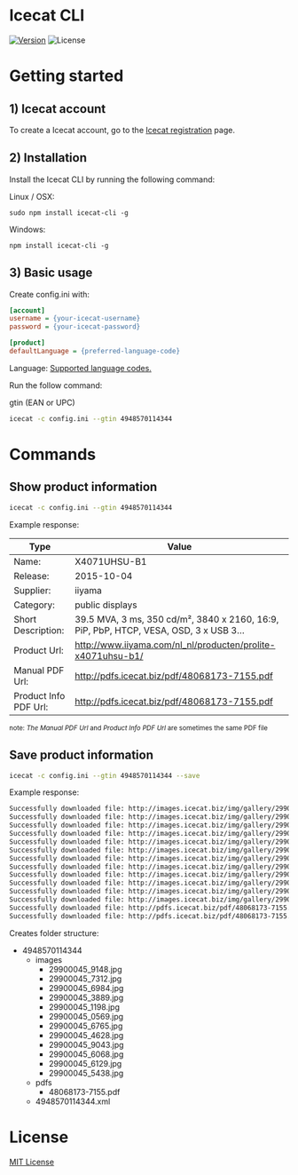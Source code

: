 # Icecat CLI
[![Version][npm-image]][npm-url] ![License][license-image]


# Getting started

## 1) Icecat account
To create a Icecat account, go to the [Icecat registration](https://icecat.biz/registration/) page.

## 2) Installation
Install the Icecat CLI by running the following command:

Linux / OSX:
```
sudo npm install icecat-cli -g
```

Windows:
```
npm install icecat-cli -g
```

## 3) Basic usage

Create config.ini with:
```ini
[account]
username = {your-icecat-username}
password = {your-icecat-password} 

[product]
defaultLanguage = {preferred-language-code}
```
Language: [Supported language codes.](https://github.com/GreenCore/icecat/blob/master/Languages.md)


Run the follow command: 

gtin (EAN or UPC)

```bash
icecat -c config.ini --gtin 4948570114344
```


# Commands

## Show product information

```bash
icecat -c config.ini --gtin 4948570114344
```

Example response:


| Type | Value |
|---|---|
| Name: | X4071UHSU-B1 |
| Release:  |  2015-10-04        |
| Supplier:  | iiyama |
| Category: | public displays |
| Short Description: | 39.5 MVA, 3 ms, 350 cd/m², 3840 x 2160, 16:9, PiP, PbP, HTCP, VESA, OSD, 3 x USB 3… |
| Product Url:  | http://www.iiyama.com/nl_nl/producten/prolite-x4071uhsu-b1/ |
| Manual PDF Url: | http://pdfs.icecat.biz/pdf/48068173-7155.pdf |
| Product Info PDF Url:    | http://pdfs.icecat.biz/pdf/48068173-7155.pdf|

<sub>note: *The Manual PDF Url* and *Product Info PDF Url* are sometimes the same PDF file</sub>

## Save product information

```bash
icecat -c config.ini --gtin 4948570114344 --save
```

Example response:
```bash
Successfully downloaded file: http://images.icecat.biz/img/gallery/29900045_6765.jpg
Successfully downloaded file: http://images.icecat.biz/img/gallery/29900045_6984.jpg
Successfully downloaded file: http://images.icecat.biz/img/gallery/29900045_6068.jpg
Successfully downloaded file: http://images.icecat.biz/img/gallery/29900045_1198.jpg
Successfully downloaded file: http://images.icecat.biz/img/gallery/29900045_4628.jpg
Successfully downloaded file: http://images.icecat.biz/img/gallery/29900045_9043.jpg
Successfully downloaded file: http://images.icecat.biz/img/gallery/29900045_5438.jpg
Successfully downloaded file: http://images.icecat.biz/img/gallery/29900045_9148.jpg
Successfully downloaded file: http://images.icecat.biz/img/gallery/29900045_0569.jpg
Successfully downloaded file: http://images.icecat.biz/img/gallery/29900045_3889.jpg
Successfully downloaded file: http://images.icecat.biz/img/gallery/29900045_7312.jpg
Successfully downloaded file: http://images.icecat.biz/img/gallery/29900045_6129.jpg
Successfully downloaded file: http://pdfs.icecat.biz/pdf/48068173-7155.pdf
Successfully downloaded file: http://pdfs.icecat.biz/pdf/48068173-7155.pdf
```

Creates folder structure:

- 4948570114344
    - images
        - 29900045_9148.jpg
        - 29900045_7312.jpg
        - 29900045_6984.jpg
        - 29900045_3889.jpg
        - 29900045_1198.jpg
        - 29900045_0569.jpg
        - 29900045_6765.jpg
        - 29900045_4628.jpg
        - 29900045_9043.jpg
        - 29900045_6068.jpg
        - 29900045_6129.jpg
        - 29900045_5438.jpg
    - pdfs
        - 48068173-7155.pdf
    - 4948570114344.xml


# License
[MIT License](https://github.com/GreenCore/icecat-cli/blob/master/LICENSE)

[npm-image]: https://img.shields.io/npm/v/icecat-cli.svg
[npm-url]: https://npmjs.org/package/icecat-cli
[license-image]: https://img.shields.io/npm/l/icecat-cli.svg